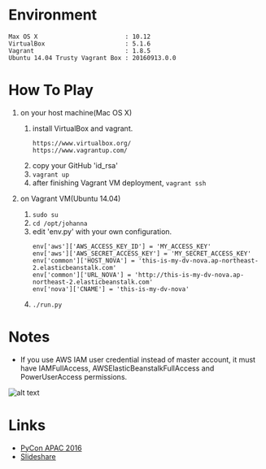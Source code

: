 # Environment

	Max OS X                        : 10.12
	VirtualBox                      : 5.1.6
	Vagrant                         : 1.8.5
	Ubuntu 14.04 Trusty Vagrant Box : 20160913.0.0

# How To Play

1. on your host machine(Mac OS X)
	1. install VirtualBox and vagrant.
		```
		https://www.virtualbox.org/
		https://www.vagrantup.com/
		```
	1. copy your GitHub 'id_rsa'
	1. ```vagrant up```
	1. after finishing Vagrant VM deployment, ```vagrant ssh```

1. on Vagrant VM(Ubuntu 14.04)
	1. ```sudo su```
	1. ```cd /opt/johanna```
	1. edit 'env.py' with your own configuration.
		```
		env['aws']['AWS_ACCESS_KEY_ID'] = 'MY_ACCESS_KEY'
		env['aws']['AWS_SECRET_ACCESS_KEY'] = 'MY_SECRET_ACCESS_KEY'
		env['common']['HOST_NOVA'] = 'this-is-my-dv-nova.ap-northeast-2.elasticbeanstalk.com'
		env['common']['URL_NOVA'] = 'http://this-is-my-dv-nova.ap-northeast-2.elasticbeanstalk.com'
		env['nova']['CNAME'] = 'this-is-my-dv-nova'
        ```
	1. ```./run.py```

# Notes

* If you use AWS IAM user credential instead of master account, it must have IAMFullAccess, AWSElasticBeanstalkFullAccess and PowerUserAccess permissions.

![alt text](https://github.com/addnull/johanna/raw/master/docs/images/iam_user_permissions.png "IAM user permissions")

# Links

* [PyCon APAC 2016](https://www.pycon.kr/2016apac/program/15)
* [Slideshare](http://www.slideshare.net/addnull/daily-continuous-deployment-custom-cli-aws-elastic-beanstalk-64946800)
